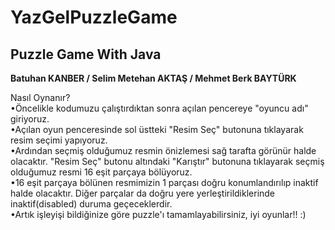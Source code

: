 # YazGelPuzzleGame
<h2> Puzzle Game With Java </h2>
<strong>Batuhan KANBER / Selim Metehan AKTAŞ / Mehmet Berk BAYTÜRK </strong>

Nasıl Oynanır? 
<br>
•Öncelikle kodumuzu çalıştırdıktan sonra açılan pencereye "oyuncu adı" giriyoruz.
<br> 
•Açılan oyun penceresinde sol üstteki "Resim Seç" butonuna tıklayarak resim seçimi yapıyoruz.
<br>
•Ardından seçmiş olduğumuz resmin önizlemesi sağ tarafta görünür halde olacaktır. "Resim Seç" butonu altındaki "Karıştır" butonuna tıklayarak seçmiş olduğumuz resmi 16 eşit parçaya bölüyoruz.
<br>
•16 eşit parçaya bölünen resmimizin 1 parçası doğru konumlandırılıp inaktif halde olacaktır. Diğer parçalar da doğru yere yerleştirildiklerinde inaktif(disabled) duruma geçeceklerdir.
<br>
•Artık işleyişi bildiğinize göre puzzle'ı tamamlayabilirsiniz, iyi oyunlar!! :)


